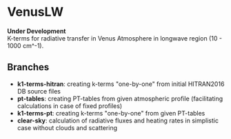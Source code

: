 # VenusLW

**Under Development**<br>
K-terms for radiative transfer in Venus Atmosphere in longwave region (10 - 1000 cm^-1).

## Branches

- **k1-terms-hitran**: creating k-terms "one-by-one" from initial HITRAN2016 DB source files
- **pt-tables**: creating PT-tables from given atmospheric profile (facilitating calculations in case of fixed profiles)
- **k1-terms-pt**: creating k-terms "one-by-one" from given PT-tables
- **clear-sky**: calculation of radiative fluxes and heating rates in simplistic case without clouds and scattering
